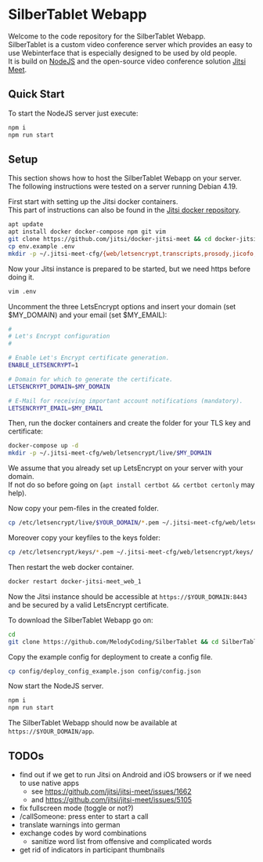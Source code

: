 # SilberTablet Webapp
Welcome to the code repository for the SilberTablet Webapp.  
SilberTablet is a custom video conference server which provides an easy to use Webinterface that is especially designed to be used by old people.  
It is build on [NodeJS](https://nodejs.org/en/about/) and the open-source video conference solution [Jitsi Meet](https://github.com/jitsi/jitsi-meet).

## Quick Start
To start the NodeJS server just execute:
```bash
npm i
npm run start
```

## Setup
This section shows how to host the SilberTablet Webapp on your server.  
The following instructions were tested on a server running Debian 4.19.

First start with setting up the Jitsi docker containers.  
This part of instructions can also be found in the [Jitsi docker repository](https://github.com/jitsi/docker-jitsi-meet).
```bash
apt update
apt install docker docker-compose npm git vim
git clone https://github.com/jitsi/docker-jitsi-meet && cd docker-jitsi-meet
cp env.example .env
mkdir -p ~/.jitsi-meet-cfg/{web/letsencrypt,transcripts,prosody,jicofo,jvb}
```
Now your Jitsi instance is prepared to be started, but we need https before doing it.
```bash
vim .env
```
Uncomment the three LetsEncrypt options and insert your domain (set $MY_DOMAIN) and your email (set $MY_EMAIL):
```bash
#
# Let's Encrypt configuration
#

# Enable Let's Encrypt certificate generation.
ENABLE_LETSENCRYPT=1

# Domain for which to generate the certificate.
LETSENCRYPT_DOMAIN=$MY_DOMAIN

# E-Mail for receiving important account notifications (mandatory).
LETSENCRYPT_EMAIL=$MY_EMAIL
```
Then, run the docker containers and create the folder for your TLS key and certificate:
```bash
docker-compose up -d
mkdir -p ~/.jitsi-meet-cfg/web/letsencrypt/live/$MY_DOMAIN
```
We assume that you already set up LetsEncrypt on your server with your domain.  
If not do so before going on (`apt install certbot && certbot certonly` may help).  

Now copy your pem-files in the created folder. 
```bash
cp /etc/letsencrypt/live/$YOUR_DOMAIN/*.pem ~/.jitsi-meet-cfg/web/letsencrypt/live/$MY_DOMAIN/
```
Moreover copy your keyfiles to the keys folder:
 ```bash
cp /etc/letsencrypt/keys/*.pem ~/.jitsi-meet-cfg/web/letsencrypt/keys/
```   
Then restart the web docker container.
```bash
docker restart docker-jitsi-meet_web_1
```
Now the Jitsi instance should be accessible at `https://$YOUR_DOMAIN:8443` and be secured by a valid LetsEncrypt certificate.  
  
To download the SilberTablet Webapp go on:
```bash
cd
git clone https://github.com/MelodyCoding/SilberTablet && cd SilberTablet
```
Copy the example config for deployment to create a config file.
```bash
cp config/deploy_config_example.json config/config.json
```
Now start the NodeJS server.
```bash
npm i
npm run start
```
The SilberTablet Webapp should now be available at `https://$YOUR_DOMAIN/app`.


## TODOs
* find out if we get to run Jitsi on Android and iOS browsers or if we need to use native apps
    * see https://github.com/jitsi/jitsi-meet/issues/1662
    * and https://github.com/jitsi/jitsi-meet/issues/5105
* fix fullscreen mode (toggle or not?)
* /callSomeone: press enter to start a call
* translate warnings into german
* exchange codes by word combinations
    * sanitize word list from offensive and complicated words
* get rid of indicators in participant thumbnails
